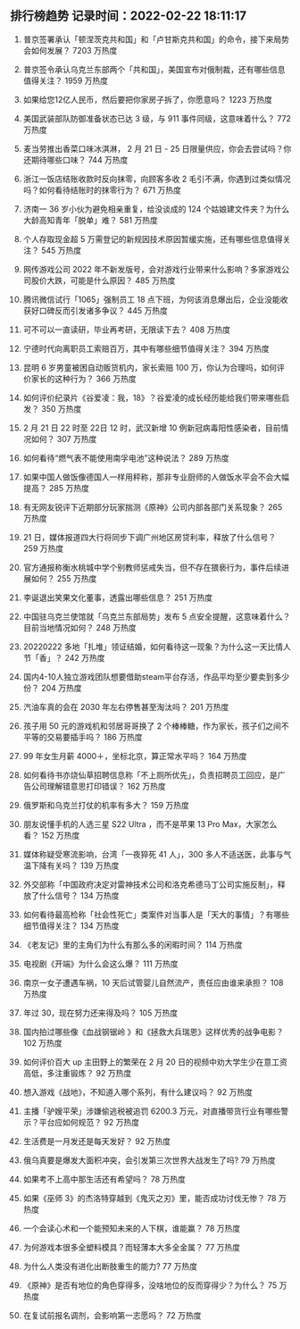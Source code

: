 
## 排行榜趋势 记录时间：2022-02-22 18:11:17
  
  1. 普京签署承认「顿涅茨克共和国」和「卢甘斯克共和国」的命令，接下来局势会如何发展？ 7203 万热度
    
  2. 普京签令承认乌克兰东部两个「共和国」，美国宣布对俄制裁，还有哪些信息值得关注？ 1959 万热度
    
  3. 如果给您12亿人民币，然后要把你家房子拆了，你愿意吗？ 1223 万热度
    
  4. 美国武装部队防御准备状态已达 3 级，与 911 事件同级，这意味着什么？ 772 万热度
    
  5. 麦当劳推出香菜口味冰淇淋， 2 月 21 日 - 25 日限量供应，你会去尝试吗？你还期待哪些口味？ 744 万热度
    
  6. 浙江一饭店结账收款时反向抹零，向顾客多收 2 毛引不满，你遇到过类似情况吗？如何看待结账时的抹零行为？ 671 万热度
    
  7. 济南一 36 岁小伙为避免相亲重复，给没谈成的 124 个姑娘建文件夹？为什么大龄高知青年「脱单」难？ 581 万热度
    
  8. 个人存取现金超 5 万需登记的新规因技术原因暂缓实施，还有哪些信息值得关注？ 545 万热度
    
  9. 网传游戏公司 2022 年不新发版号，会对游戏行业带来什么影响？多家游戏公司股价大跌，可能是什么原因？ 485 万热度
    
  10. 腾讯微信试行「1065」强制员工 18 点下班，为何该消息爆出后，企业没能收获好口碑反而引发诸多争议？ 445 万热度
    
  11. 可不可以一直读研，毕业再考研，无限读下去？ 408 万热度
    
  12. 宁德时代向离职员工索赔百万，其中有哪些细节值得关注？ 394 万热度
    
  13. 昆明 6 岁男童被困自动贩货机内，家长索赔 100 万，你认为合理吗，如何评价家长的这种行为？ 366 万热度
    
  14. 如何评价纪录片《谷爱凌：我，18》？谷爱凌的成长经历能给我们带来哪些启发？ 350 万热度
    
  15. 2 月 21 日 22 时至 22日 12 时，武汉新增 10 例新冠病毒阳性感染者，目前情况如何？ 307 万热度
    
  16. 如何看待“燃气表不能使用南孚电池”这种说法？ 289 万热度
    
  17. 如果中国人做饭像德国人一样用秤称，那非专业厨师的人做饭水平会不会大幅提高？ 285 万热度
    
  18. 有无网友锐评下近期部分玩家揣测《原神》公司内部各部门关系现象？ 265 万热度
    
  19. 21 日，媒体报道四大行将同步下调广州地区房贷利率，释放了什么信号？ 259 万热度
    
  20. 官方通报称衡水桃城中学个别教师惩戒失当，但不存在猥亵行为，事件后续进展如何？ 255 万热度
    
  21. 李诞退出笑果文化董事，透露出哪些信息？ 251 万热度
    
  22. 中国驻乌克兰使馆就「乌克兰东部局势」发布 5 点安全提醒，这意味着什么？目前当地情况如何？ 248 万热度
    
  23. 20220222 多地「扎堆」领证结婚，如何看待这一现象？为什么这一天比情人节「香」？ 242 万热度
    
  24. 国内4-10人独立游戏团队想要借助steam平台存活，作品平均至少要卖到多少份？ 204 万热度
    
  25. 汽油车真的会在 2030 年左右停售甚至淘汰吗？ 201 万热度
    
  26. 孩子用 50 元的游戏机和邻居哥哥换了 2 个棒棒糖，作为家长，孩子们之间不平等的交易要插手吗？ 186 万热度
    
  27. 99 年女生月薪 4000＋，坐标北京，算正常水平吗？ 164 万热度
    
  28. 如何看待书亦烧仙草招聘信息称「不上厕所优先」，负责招聘员工回应，是广告公司理解错意思打印错误？ 162 万热度
    
  29. 俄罗斯和乌克兰打仗的机率有多大？ 159 万热度
    
  30. 朋友说懂手机的人选三星 S22 Ultra ，而不是苹果 13 Pro Max，大家怎么看？ 152 万热度
    
  31. 媒体称疑受寒流影响，台湾「一夜猝死 41 人」，300 多人不适送医，此事与气温下降有关吗？ 139 万热度
    
  32. 外交部称「中国政府决定对雷神技术公司和洛克希德马丁公司实施反制」，释放了什么信号？ 134 万热度
    
  33. 如何看待最高检称「社会性死亡」类案件对当事人是「天大的事情」？有哪些细节值得关注？ 134 万热度
    
  34. 《老友记》里的主角们为什么有那么多的闲暇时间？ 114 万热度
    
  35. 电视剧《开端》为什么会这么爆？ 111 万热度
    
  36. 南京一女子遭遇车祸，10 天后试管婴儿自然流产，责任应由谁来承担？ 108 万热度
    
  37. 年过 30，现在努力还来得及吗？ 105 万热度
    
  38. 国内拍过哪些像《血战钢锯岭 》和《拯救大兵瑞恩》这样优秀的战争电影？ 102 万热度
    
  39. 如何评价百大 up 主田野上的繁荣在 2 月 20 日的视频中劝大学生少在意工资高低，多注重锻炼？ 92 万热度
    
  40. 想入游戏《战地》，不知道入哪个系列，有什么建议吗？ 92 万热度
    
  41. 主播「驴嫂平荣」涉嫌偷逃税被追罚 6200.3 万元，对直播带货行业有哪些警示？平台应如何规范？ 92 万热度
    
  42. 生活费是一月发还是每天发好？ 92 万热度
    
  43. 俄乌真要是爆发大面积冲突，会引发第三次世界大战发生了吗? 79 万热度
    
  44. 如果考不上高中那生活还有希望吗？ 78 万热度
    
  45. 如果《巫师 3》的杰洛特穿越到《鬼灭之刃》里，能否成功讨伐无惨？ 78 万热度
    
  46. 一个会读心术和一个能预知未来的人下棋，谁能赢？ 78 万热度
    
  47. 为何游戏本很多全塑料模具？而轻薄本大多全金属？ 77 万热度
    
  48. 为什么人类没有进化出断肢重生的能力? 77 万热度
    
  49. 《原神》是否有地位的角色穿得多，没啥地位的反而穿得少？为什么？ 75 万热度
    
  50. 在复试前报名调剂，会影响第一志愿吗？ 72 万热度
    